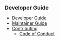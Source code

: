 <navigation>

<span style="font-weight: bolder; font-size: 1.25em;">Developer Guide</span>

* [Developer Guide]({{baseUrl}}/devGuide/devGuide.html)
* [Maintainer Guide]({{baseUrl}}/devGuide/maintainerGuide.html)
* [Contributing]({{baseUrl}}/devGuide/contributing.html)
  * [Code of Conduct]({{baseUrl}}/devGuide/contributing/code-of-conduct.html)
</navigation>
